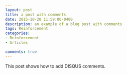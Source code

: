 ```yaml
---
layout: post
title: a post with comments
date: 2015-10-20 11:59:00-0400
description: an example of a blog post with comments
tags: Reinforcement
categories:
- Reinforcement
- Articles

comments: true
---
```

This post shows how to add DISQUS comments.
